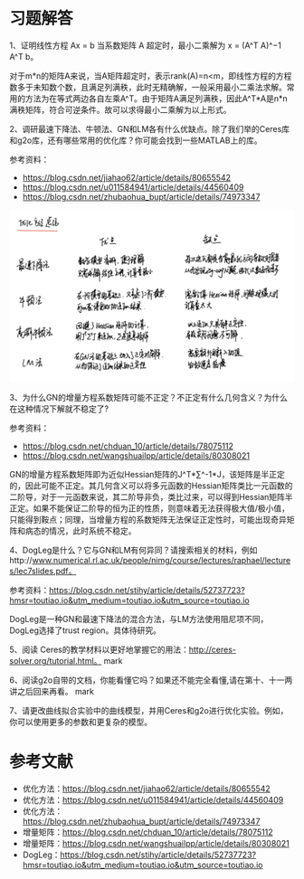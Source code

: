 # 习题解答

1、证明线性方程 Ax = b 当系数矩阵 A 超定时，最小二乘解为 x = (A^T A)^−1 A^T b。

对于m\*n的矩阵A来说，当A矩阵超定时，表示rank(A)=n<m，即线性方程的方程数多于未知数个数，且满足列满秩，此时无精确解，一般采用最小二乘法求解。常用的方法为在等式两边各自左乘A^T。由于矩阵A满足列满秩，因此A^T*A是n\*n满秩矩阵，符合可逆条件。故可以求得最小二乘解为以上形式。

2、调研最速下降法、牛顿法、GN和LM各有什么优缺点。除了我们举的Ceres库和g2o库，还有哪些常用的优化库？你可能会找到一些MATLAB上的库。

参考资料：

- https://blog.csdn.net/jiahao62/article/details/80655542
- https://blog.csdn.net/u011584941/article/details/44560409
- https://blog.csdn.net/zhubaohua_bupt/article/details/74973347

![](image/optimization_method.png)


3、为什么GN的增量方程系数矩阵可能不正定？不正定有什么几何含义？为什么在这种情况下解就不稳定了?

参考资料：

- https://blog.csdn.net/chduan_10/article/details/78075112
- https://blog.csdn.net/wangshuailpp/article/details/80308021

GN的增量方程系数矩阵即为近似Hessian矩阵的J^T*∑^-1\*J，该矩阵是半正定的，因此可能不正定。其几何含义可以将多元函数的Hessian矩阵类比一元函数的二阶导，对于一元函数来说，其二阶导非负，类比过来，可以得到Hessian矩阵半正定。如果不能保证二阶导的恒为正的性质，则意味着无法获得极大值/极小值，只能得到鞍点；同理，当增量方程的系数矩阵无法保证正定性时，可能出现奇异矩阵和病态的情况，此时系统不稳定。

4、DogLeg是什么？它与GN和LM有何异同？请搜索相关的材料，例如http://www.numerical.rl.ac.uk/people/nimg/course/lectures/raphael/lectures/lec7slides.pdf。

参考资料：https://blog.csdn.net/stihy/article/details/52737723?hmsr=toutiao.io&utm_medium=toutiao.io&utm_source=toutiao.io

DogLeg是一种GN和最速下降法的混合方法，与LM方法使用阻尼项不同，DogLeg选择了trust region。具体待研究。

5、阅读 Ceres的教学材料以更好地掌握它的用法：http://ceres-solver.org/tutorial.html。  mark

6、阅读g2o自带的文档，你能看懂它吗？如果还不能完全看懂,请在第十、十一两讲之后回来再看。 mark

7、请更改曲线拟合实验中的曲线模型，并用Ceres和g2o进行优化实验。例如，你可以使用更多的参数和更复杂的模型。


# 参考文献

- 优化方法：https://blog.csdn.net/jiahao62/article/details/80655542
- 优化方法：https://blog.csdn.net/u011584941/article/details/44560409
- 优化方法：https://blog.csdn.net/zhubaohua_bupt/article/details/74973347
- 增量矩阵：https://blog.csdn.net/chduan_10/article/details/78075112
- 增量矩阵：https://blog.csdn.net/wangshuailpp/article/details/80308021
- DogLeg：https://blog.csdn.net/stihy/article/details/52737723?hmsr=toutiao.io&utm_medium=toutiao.io&utm_source=toutiao.io